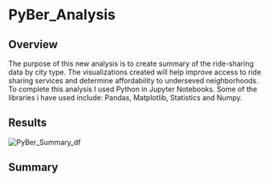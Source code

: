# PyBer_Analysis

## Overview
The purpose of this new analysis is to create summary of the ride-sharing data by city type. The visualizations created will help improve access to ride sharing services and determine affordability to underseved neighborhoods. To complete this analysis I used Python in Jupyter Notebooks. Some of the libraries i have used include: Pandas, Matplotlib, Statistics and Numpy.

## Results

![PyBer_Summary_df](/Resources/PyCitySchools_District_Summary.PNG)

## Summary
